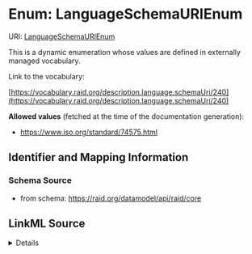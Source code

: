 # Enum: LanguageSchemaURIEnum 



URI: [LanguageSchemaURIEnum](../enums/LanguageSchemaURIEnum.md)


This is a dynamic enumeration whose values are defined in externally managed vocabulary. 

Link to the vocabulary:

[https://vocabulary.raid.org/description.language.schemaUri/240](https://vocabulary.raid.org/description.language.schemaUri/240)


**Allowed values** (fetched at the time of the documentation generation):

* https://www.iso.org/standard/74575.html











## Identifier and Mapping Information







### Schema Source


* from schema: https://raid.org/datamodel/api/raid/core







## LinkML Source

<details>
```yaml
name: LanguageSchemaURIEnum
from_schema: https://raid.org/datamodel/api/raid/core
rank: 1000
reachable_from:
  source_ontology: https://vocabs.ardc.edu.au/repository/api/sparql/raid_research-activity-identifier-raid-controlled-lists_raid-cl-v1-1
  source_nodes:
  - https://vocabulary.raid.org/description.language.schemaUri/240
  relationship_types:
  - skos:hasTopConcept
  is_direct: true
  include_self: false
  traverse_up: false

```
</details>
